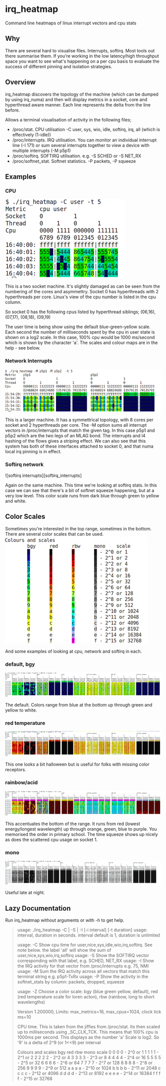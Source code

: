 # irq_heatmap
Command line heatmaps of linux interrupt vectors and cpu stats

## Why

There are several hard to visualise files. Interrupts, softirq. Most tools out there summarise them. 
If you're working in the low latency/high throughput space you want to see what's happening on a per 
cpu basis to evaluate the success of different pinning and isolation strategies. 

## Overview 

irq_heatmap discovers the topology of the machine (which can be dumped by using irq_numa) and then will
display metrics in a socket, core and hyperthread aware manner. Each line represents the delta from the line 
before. 

Allows a terminal visualisation of activity in the following files;
- /proc/stat. CPU utilisation -C user, sys, wio, idle, softirq, irq, all (which is effectively (1-idle))
- /proc/interrupts. IRQ utilisation. You can monitor an individual interrupt line (-I 171) or sum several interrupts together to view a device with multiple interrupts (-M p5p1)
- /proc/softirq. SOFTIRQ utilisation. e.g. -S SCHED or -S NET_RX 
- /proc/softnet_stat. Softnet statistics. -P packets, -P squeeze 

## Examples

### CPU 
![simple cpu heatmap][simple_cpu]

This is a two socket machine. It's slightly damaged as can be seen from the numbering of the cores and asymmettry. 
Socket 0 has hyperthreads with 2 hyperthreads per core. Linux's view of the cpu number is listed in the cpu column.

So socket 0 has the following cpus listed by hyperthread siblings; (06,16), (07,17), (08,18), (09,19)

The user time is being show using the default blue-green-yellow scale. Each second the number of milliseconds
spent by the cpu in user state is shown on a log2 scale. In this case, 100% cpu would be 1000 ms/second which
is shown by the character 'a'. The scales and colour maps are in the help - see below. 

### Network Interrupts 
![network interrupts][network_interrupts]

This is a larger machine. It has a symmettrical topology, with 8 cores per socket and 2 hyperthreads per core. 
The -M option sums all interrupt vectors in /proc/interrupts that match the given tag. In this case p5p1 and p5p2 which 
are the two legs of an MLAG bond. The interrupts and l4 hashing of the flows gives a striping effect. We can also see that 
this system has both of these interfaces attached to socket 0, and that numa local irq pinning is in effect. 

### Softirq network 
![softirq interrupts][softirq_interrupts]

Again on the same machine. This time we're looking at softirq stats. In this case we can see that there's a bit of
softnet squeeze happening, but at a very low level. This color scale runs from dark blue through green to yellow and white. 

## Color Scales 

Sometimes you're interested in the top range, sometimes in the bottom. There are several color scales that can be used. 
![color scales][color_scales]

And some examples of looking at cpu, network and softirq in each. 

### default, bgy
![bgy heatmap][bgy_heatmap]

The default. Colors range from blue at the bottom up through green and yellow to white. 

### red temperature 
![red temperature][red_heatmap]

This one looks a bit halloween but is useful for folks with missing color receptors. 

### rainbow/acid 
![rainbow heatmap][rbw_heatmap]

This accentuates the bottom of the range. It runs from red (lowest energy/longest wavelength) up through 
orange, green, blue to purple. You memorised the order in primary school. The time squeeze shows up nicely
as does the scattered cpu usage on socket 1. 

### mono 
![monochrome heatmap][mono_heatmap]

Useful late at night. 

[simple_cpu]:https://github.com/andyphillips/irq_heatmap/raw/master/images/cpu_simple.png
[network_interrupts]:https://github.com/andyphillips/irq_heatmap/raw/master/images/network_interrupts.png
[softnet_interrupts]:https://github.com/andyphillips/irq_heatmap/raw/master/images/softnet_interrupts.png
[color_scales]:https://github.com/andyphillips/irq_heatmap/raw/master/images/color_scales.png
[bgy_heatmap]:https://github.com/andyphillips/irq_heatmap/raw/master/images/bgy_heatmap.png
[red_heatmap]:https://github.com/andyphillips/irq_heatmap/raw/master/images/red_heatmap.png
[rbw_heatmap]:https://github.com/andyphillips/irq_heatmap/raw/master/images/rbw_heatmap.png
[mono_heatmap]:https://github.com/andyphillips/irq_heatmap/raw/master/images/mono_heatmap.png

## Lazy Documentation

Run irq_heatmap without arguments or with -h to get help. 

>usage: ./irq_heatmap -C | -S <label> | -I <label> [-i interval] [-t duration]
>usage: interval, duration in seconds. interval default is 1, duration is unlimited
>
>usage: -C <label> Show cpu time for user,nice,sys,idle,wio,irq,softirq. See note below.
>                  the label 'all' will show the sum of user,nice,sys,wio,irq,softirq
>usage: -S <label> Show the SOFTIRQ vector corresponding with that label, e.g. SCHED, NET_RX
>usage: -I <label> Show the IRQ activity for that vector from /proc/interrupts e.g. 75, NMI
>usage: -M <string> Sum the IRQ activity across all vectors that match this terminal string e.g. p5p1-TxRx
>usage: -P <string> Show the activity in the softnet_stats by column: packets, dropped, squeeze
>
>usage: -Z <string> Choose a color scale: bgy (blue green yellow, default), red (red temperature scale for loren acton), rbw (rainbow, long to short wavelengths)
>
>Version 1.200000, Limits: max_metrics=16, max_cpus=1024, clock tick ms=10
>
>CPU time. This is taken from the jiffies from /proc/stat. Its then scaled up to milliseconds using _SC_CLK_TCK.
>	   This means that 100% cpu is 1000ms per second. This displays as the number 'a'
>Scale is log2. So '9' is a delta of 2^9 (or 1<<9) per interval
>
>Colours and scales
>	bgy	red	rbw	mono	scale
>	0	0	0	0 - 2^0 or 1
>	1	1	1	1 - 2^1 or 2
>	2	2	2	2 - 2^2 or 4
>	3	3	3	3 - 2^3 or 8
>	4	4	4	4 - 2^4 or 16
>	5	5	5	5 - 2^5 or 32
>	6	6	6	6 - 2^6 or 64
>	7	7	7	7 - 2^7 or 128
>	8	8	8	8 - 2^8 or 256
>	9	9	9	9 - 2^9 or 512
>	a	a	a	a - 2^10 or 1024
>	b	b	b	b - 2^11 or 2048
>	c	c	c	c - 2^12 or 4096
>	d	d	d	d - 2^13 or 8192
>	e	e	e	e - 2^14 or 16384
>	f	f	f	f - 2^15 or 32768
>